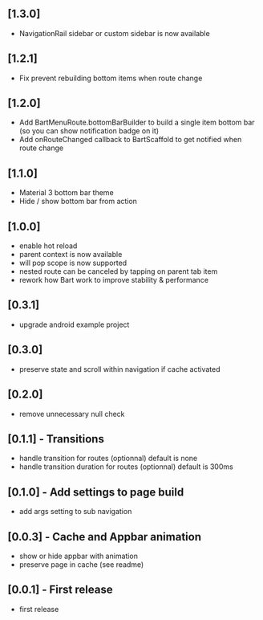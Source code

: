 ## [1.3.0]
* NavigationRail sidebar or custom sidebar is now available

## [1.2.1]
* Fix prevent rebuilding bottom items when route change

## [1.2.0]
* Add BartMenuRoute.bottomBarBuilder to build a single item bottom bar (so you can show notification badge on it)
* Add onRouteChanged callback to BartScaffold to get notified when route change

## [1.1.0]
* Material 3 bottom bar theme
* Hide / show bottom bar from action

## [1.0.0]
* enable hot reload
* parent context is now available
* will pop scope is now supported
* nested route can be canceled by tapping on parent tab item
* rework how Bart work to improve stability & performance

## [0.3.1]
* upgrade android example project

## [0.3.0]
* preserve state and scroll within navigation if cache activated

## [0.2.0]
* remove unnecessary null check 

## [0.1.1] - Transitions
* handle transition for routes (optionnal) default is none
* handle transition duration for routes (optionnal) default is 300ms

## [0.1.0] - Add settings to page build
* add args setting to sub navigation

## [0.0.3] - Cache and Appbar animation
* show or hide appbar with animation 
* preserve page in cache (see readme)

## [0.0.1] - First release
* first release
